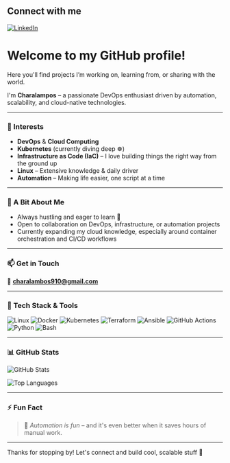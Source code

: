 ## Connect with me

[![LinkedIn](https://img.shields.io/badge/LinkedIn-blue?logo=linkedin&logoColor=white&style=flat-square)](https://www.linkedin.com/in/charalamboslambrou/)


# Welcome to my GitHub profile!
Here you'll find projects I’m working on, learning from, or sharing with the world.


I'm **Charalampos** – a passionate DevOps enthusiast driven by automation, scalability, and cloud-native technologies.

---

### 👀 Interests
- **DevOps** & **Cloud Computing**
- **Kubernetes** (currently diving deep ☸️)
- **Infrastructure as Code (IaC)** – I love building things the right way from the ground up
- **Linux** – Extensive knowledge & daily driver
- **Automation** – Making life easier, one script at a time

---

### 🦾 A Bit About Me
- Always hustling and eager to learn 🧠
- Open to collaboration on DevOps, infrastructure, or automation projects
- Currently expanding my cloud knowledge, especially around container orchestration and CI/CD workflows

---

### 📫 Get in Touch
📧 **charalambos910@gmail.com**

---

### 🧰 Tech Stack & Tools

![Linux](https://img.shields.io/badge/Linux-FCC624?logo=linux&logoColor=black&style=for-the-badge)
![Docker](https://img.shields.io/badge/Docker-2496ED?logo=docker&logoColor=white&style=for-the-badge)
![Kubernetes](https://img.shields.io/badge/Kubernetes-326CE5?logo=kubernetes&logoColor=white&style=for-the-badge)
![Terraform](https://img.shields.io/badge/Terraform-7B42BC?logo=terraform&logoColor=white&style=for-the-badge)
![Ansible](https://img.shields.io/badge/Ansible-EE0000?logo=ansible&logoColor=white&style=for-the-badge)
![GitHub Actions](https://img.shields.io/badge/GitHub%20Actions-2088FF?logo=githubactions&logoColor=white&style=for-the-badge)
![Python](https://img.shields.io/badge/Python-3776AB?logo=python&logoColor=white&style=for-the-badge)
![Bash](https://img.shields.io/badge/Bash-4EAA25?logo=gnubash&logoColor=white&style=for-the-badge)

---

### 📊 GitHub Stats

![GitHub Stats](https://github-readme-stats.vercel.app/api?username=charalamposlamprou&show_icons=true&theme=default)



![Top Languages](https://github-readme-stats.vercel.app/api/top-langs/?username=charalamposlamprou&layout=compact&theme=radical)

---

### ⚡ Fun Fact
> 🤖 *Automation is fun* – and it's even better when it saves hours of manual work.

---

Thanks for stopping by! Let's connect and build cool, scalable stuff 🚀

